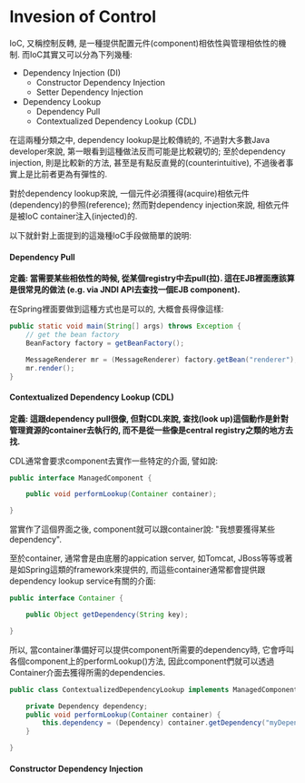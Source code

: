 # Invesion of Control

IoC, 又稱控制反轉, 是一種提供配置元件\(component\)相依性與管理相依性的機制. 而IoC其實又可以分為下列幾種:

* Dependency Injection \(DI\)
  * Constructor Dependency Injection
  * Setter Dependency Injection
* Dependency Lookup
  * Dependency Pull
  * Contextualized Dependency Lookup \(CDL\)

在這兩種分類之中, dependency lookup是比較傳統的, 不過對大多數Java developer來說, 第一眼看到這種做法反而可能是比較親切的; 至於dependency injection, 則是比較新的方法, 甚至是有點反直覺的\(counterintuitive\), 不過後者事實上是比前者更為有彈性的.

對於dependency lookup來說, 一個元件必須獲得\(acquire\)相依元件\(dependency\)的參照\(reference\); 然而對dependency injection來說, 相依元件是被IoC container注入\(injected\)的.

以下就針對上面提到的這幾種IoC手段做簡單的說明:

#### Dependency Pull

**定義: 當需要某些相依性的時候, 從某個registry中去pull\(拉\). 這在EJB裡面應該算是很常見的做法 \(e.g. via JNDI API去查找一個EJB component\).**

在Spring裡面要做到這種方式也是可以的, 大概會長得像這樣:

```java
public static void main(String[] args) throws Exception {
    // get the bean factory
    BeanFactory factory = getBeanFactory();

    MessageRenderer mr = (MessageRenderer) factory.getBean("renderer");
    mr.render();
}
```

#### Contextualized Dependency Lookup \(CDL\)

**定義: 這跟dependency pull很像, 但對CDL來說, 查找\(look up\)這個動作是針對管理資源的container去執行的, 而不是從一些像是central registry之類的地方去找.**

CDL通常會要求component去實作一些特定的介面, 譬如說:

```java
public interface ManagedComponent {

    public void performLookup(Container container);

}
```

當實作了這個界面之後, component就可以跟container說: "我想要獲得某些dependency".

至於container, 通常會是由底層的appication server, 如Tomcat, JBoss等等或著是如Spring這類的framework來提供的, 而這些container通常都會提供跟dependency lookup service有關的介面:

```java
public interface Container {

    public Object getDependency(String key);

}
```

所以, 當container準備好可以提供component所需要的dependency時, 它會呼叫各個component上的performLookup\(\)方法, 因此component們就可以透過Container介面去獲得所需的dependencies.

```java
public class ContextualizedDependencyLookup implements ManagedComponent {

    private Dependency dependency;
    public void performLookup(Container container) {
        this.dependency = (Dependency) container.getDependency("myDependency");
    }

}
```

#### Constructor Dependency Injection



